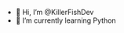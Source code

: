 - 👋 Hi, I’m @KillerFishDev
- 🌱 I’m currently learning Python

<!---
KillerFishDev/KillerFishDev is a ✨ special ✨ repository because its `README.md` (this file) appears on your GitHub profile.
You can click the Preview link to take a look at your changes.
--->
